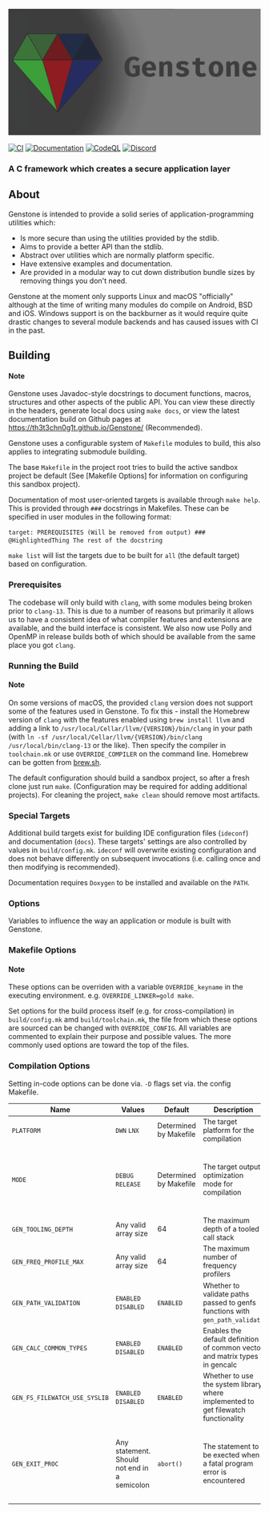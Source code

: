 ![Genstone Logo](brand/banner.png)

[![CI](https://github.com/Th3T3chn0G1t/Genstone/actions/workflows/CI.yml/badge.svg?branch=trunk)](https://github.com/Th3T3chn0G1t/Genstone/actions/workflows/CI.yml)
[![Documentation](https://github.com/Th3T3chn0G1t/Genstone/actions/workflows/docs.yml/badge.svg)](https://th3t3chn0g1t.github.io/Genstone/)
[![CodeQL](https://github.com/Th3T3chn0G1t/Genstone/actions/workflows/codeql.yml/badge.svg)](https://github.com/Th3T3chn0G1t/Genstone/actions/workflows/codeql.yml)
[![Discord](https://img.shields.io/discord/906624261203058688?color=4e5d94&label=discord&logo=discord&logoColor=4e5d94)](https://discord.gg/7rG4ueJgX6)

### A C framework which creates a secure application layer

## About

Genstone is intended to provide a solid series of application-programming utilities which:
- Is more secure than using the utilities provided by the stdlib.
- Aims to provide a better API than the stdlib.
- Abstract over utilities which are normally platform specific.
- Have extensive examples and documentation.
- Are provided in a modular way to cut down distribution bundle sizes by removing things you don't need.

Genstone at the moment only supports Linux and macOS "officially" although at the time of writing many modules do compile on Android, BSD and iOS. Windows support is on the backburner as it would require quite drastic changes to several module backends and has caused issues with CI in the past.

## Building

#### Note
Genstone uses Javadoc-style docstrings to document functions, macros, structures and other aspects of the public API. You can view these directly in the headers, generate local docs using `make docs`, or view the latest documentation build on Github pages at https://th3t3chn0g1t.github.io/Genstone/ (Recommended).

Genstone uses a configurable system of `Makefile` modules to build, this also applies to integrating submodule building.

The base `Makefile` in the project root tries to build the active sandbox project be default (See [Makefile Options] for information on configuring this sandbox project).

Documentation of most user-oriented targets is available through `make help`. This is provided through `###` docstrings in Makefiles. These can be specified in user modules in the following format:
```
target: PREREQUISITES (Will be removed from output) ### @HighlightedThing The rest of the docstring
```

`make list` will list the targets due to be built for `all` (the default target) based on configuration. 

### Prerequisites

The codebase will only build with `clang`, with some modules being broken prior to `clang-13`. This is due to a number of reasons but primarily it allows us to have a consistent idea of what compiler features and extensions are available, and the build interface is consistent. We also now use Polly and OpenMP in release builds both of which should be available from the same place you got `clang`.

### Running the Build

#### Note
On some versions of macOS, the provided `clang` version does not support some of the features used in Genstone. To fix this - install the Homebrew version of `clang` with the features enabled using `brew install llvm` and adding a link to `/usr/local/Cellar/llvm/{VERSION}/bin/clang` in your path (with `ln -sf /usr/local/Cellar/llvm/{VERSION}/bin/clang /usr/local/bin/clang-13` or the like). Then specify the compiler in `toolchain.mk` or use `OVERRIDE_COMPILER` on the command line. Homebrew can be gotten from [brew.sh](https://brew.sh).

The default configuration should build a sandbox project, so after a fresh clone just run `make`. (Configuration may be required for adding additional projects). For cleaning the project, `make clean` should remove most artifacts.

### Special Targets

Additional build targets exist for building IDE configuration files (`ideconf`) and documentation (`docs`). These targets' settings are also controlled by values in `build/config.mk`. `ideconf` will overwrite existing configuration and does not behave differently on subsequent invocations (i.e. calling once and then modifying is recommended).

Documentation requires `Doxygen` to be installed and available on the `PATH`.

### Options

Variables to influence the way an application or module is built with Genstone.

### Makefile Options

#### Note
These options can be overriden with a variable `OVERRIDE_keyname` in the executing environment. e.g. `OVERRIDE_LINKER=gold make`.

Set options for the build process itself (e.g. for cross-compilation) in `build/config.mk` amd `build/toolchain.mk`, the file from which these options are sourced can be changed with `OVERRIDE_CONFIG`. All variables are commented to explain their purpose and possible values. The more commonly used options are toward the top of the files.

### Compilation Options

Setting in-code options can be done via. `-D` flags set via. the config Makefile.

|Name|Values|Default|Description|Notes|
|---|---|---|---|---|
|`PLATFORM`|`DWN` `LNX`|Determined by Makefile|The target platform for the compilation|Do not mix platforms in a binary|
|`MODE`|`DEBUG` `RELEASE`|Determined by Makefile|The target output optimization mode for compilation|It is usually prefereable to set via. the `BUILD_MODE` key in `config.mk` to avoid missing mode-specific build operations|
|`GEN_TOOLING_DEPTH`|Any valid array size|64|The maximum depth of a tooled call stack|Is used to initialize a thread-local stateful buffer|
|`GEN_FREQ_PROFILE_MAX`|Any valid array size|64|The maximum number of frequency profilers|Is used to initialize a thread-local stateful buffer|
|`GEN_PATH_VALIDATION`|`ENABLED` `DISABLED`|`ENABLED`|Whether to validate paths passed to genfs functions with `gen_path_validate`|Does not affect the presence of `gen_path_validate`|
|`GEN_CALC_COMMON_TYPES`|`ENABLED` `DISABLED`|`ENABLED`|Enables the default definition of common vector and matrix types in gencalc||
|`GEN_FS_FILEWATCH_USE_SYSLIB`|`ENABLED` `DISABLED`|`ENABLED`|Whether to use the system library where implemented to get filewatch functionality|Disabling may make results more consistent across platforms as the alternative uses standard utilities|
|`GEN_EXIT_PROC`|Any statement. Should not end in a semicolon|`abort()`|The statement to be exected when a fatal program error is encountered|This statement should exit program runtime in all cases - application may be in an unstable state if a fatal error does not result in closure|

